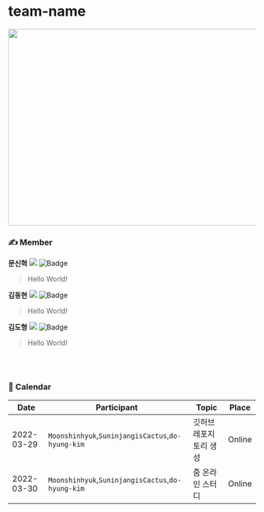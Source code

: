 # team-name
<div align="center">
<img src="https://user-images.githubusercontent.com/73520866/160539102-d666ba39-0b30-48d5-b42d-b4c23780a4d2.png" width="1000" height="400"/>
</div>

### ✍️ Member
**문신혁**
<a href="https://github.com/Moonshinhyuk"><img src="https://img.shields.io/github/followers/Moonshinhyuk?label=Moonshinhyuk&style=social"/></a>
![Badge](https://img.shields.io/badge/email-anstlsgur7901@gmail.com-lightgreen)
> Hello World!

**김동현**
<a href="https://github.com/SuninjangisCactus"><img src="https://img.shields.io/github/followers/SuninjangisCactus?label=SuninjangisCactus&style=social"/></a>
![Badge](https://img.shields.io/badge/email-SuninjangisCactus@gmail.com-lightgreen)
> Hello World!

**김도형**
<a href="https://github.com/do-hyung-kim"><img src="https://img.shields.io/github/followers/do-hyung-kim?label=kimdohyeong&style=social"/></a>
![Badge](https://img.shields.io/badge/email-k11l256%40naver.com-lightgreen)
> Hello World!

<br></br>

### 📆 Calendar
|Date |Participant|Topic|Place|
|--|--|--|--|
|2022-03-29|`Moonshinhyuk`,`SuninjangisCactus`,`do-hyung-kim`| 깃허브 레포지토리 생성|Online|
|2022-03-30|`Moonshinhyuk`,`SuninjangisCactus`,`do-hyung-kim`| 줌 온라인 스터디 |Online|
